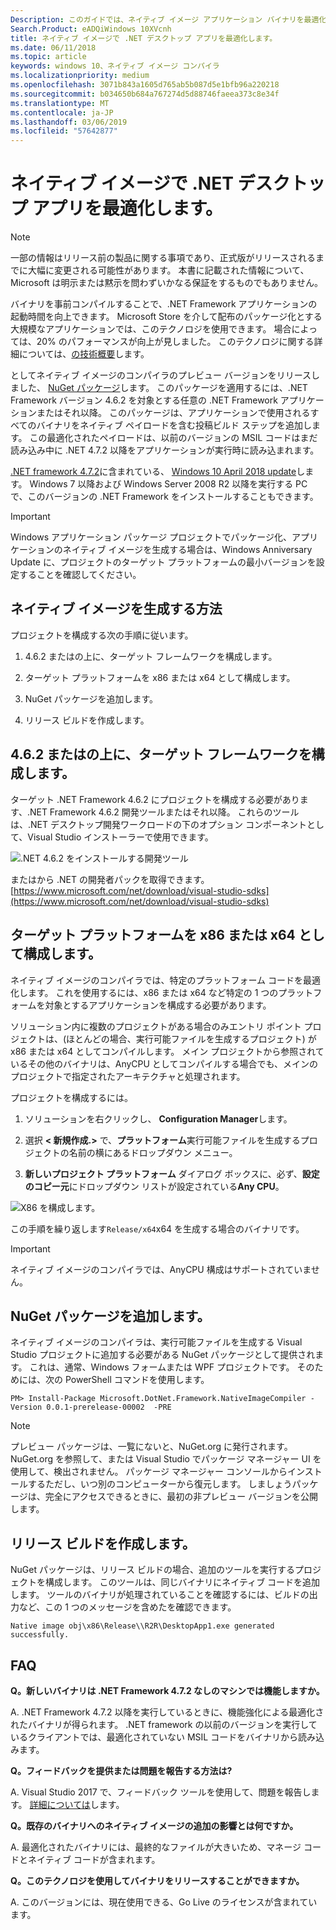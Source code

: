 ```yaml
---
Description: このガイドでは、ネイティブ イメージ アプリケーション バイナリを最適化するために、Visual Studio ソリューションを構成する方法について説明します。
Search.Product: eADQiWindows 10XVcnh
title: ネイティブ イメージで .NET デスクトップ アプリを最適化します。
ms.date: 06/11/2018
ms.topic: article
keywords: windows 10、ネイティブ イメージ コンパイラ
ms.localizationpriority: medium
ms.openlocfilehash: 3071b843a1605d765ab5b087d5e1bfb96a220218
ms.sourcegitcommit: b034650b684a767274d5d88746faeea373c8e34f
ms.translationtype: MT
ms.contentlocale: ja-JP
ms.lasthandoff: 03/06/2019
ms.locfileid: "57642877"
---
```

# <a name="optimize-your-net-desktop-apps-with-native-images"></a>ネイティブ イメージで .NET デスクトップ アプリを最適化します。

> [!NOTE]
> 一部の情報はリリース前の製品に関する事項であり、正式版がリリースされるまでに大幅に変更される可能性があります。 本書に記載された情報について、Microsoft は明示または黙示を問わずいかなる保証をするものでもありません。

バイナリを事前コンパイルすることで、.NET Framework アプリケーションの起動時間を向上できます。 Microsoft Store を介して配布のパッケージ化とする大規模なアプリケーションでは、このテクノロジを使用できます。 場合によっては、20% のパフォーマンスが向上が見しました。 このテクノロジに関する詳細については、[の技術概要](https://github.com/dotnet/coreclr/blob/master/Documentation/botr/readytorun-overview.md)します。

としてネイティブ イメージのコンパイラのプレビュー バージョンをリリースしました、 [NuGet パッケージ](https://www.nuget.org/packages/Microsoft.DotNet.Framework.NativeImageCompiler)します。 このパッケージを適用するには、.NET Framework バージョン 4.6.2 を対象とする任意の .NET Framework アプリケーションまたはそれ以降。 このパッケージは、アプリケーションで使用されるすべてのバイナリをネイティブ ペイロードを含む投稿ビルド ステップを追加します。 この最適化されたペイロードは、以前のバージョンの MSIL コードはまだ読み込み中に .NET 4.7.2 以降をアプリケーションが実行時に読み込まれます。

[.NET framework 4.7.2](https://blogs.msdn.microsoft.com/dotnet/2018/04/30/announcing-the-net-framework-4-7-2/)に含まれている、 [Windows 10 April 2018 update](https://blogs.windows.com/windowsexperience/2018/04/30/how-to-get-the-windows-10-april-2018-update/)します。 Windows 7 以降および Windows Server 2008 R2 以降を実行する PC で、このバージョンの .NET Framework をインストールすることもできます。

> [!IMPORTANT]
> Windows アプリケーション パッケージ プロジェクトでパッケージ化、アプリケーションのネイティブ イメージを生成する場合は、Windows Anniversary Update に、プロジェクトのターゲット プラットフォームの最小バージョンを設定することを確認してください。

## <a name="how-to-produce-native-images"></a>ネイティブ イメージを生成する方法

プロジェクトを構成する次の手順に従います。

1. 4.6.2 またはの上に、ターゲット フレームワークを構成します。

2. ターゲット プラットフォームを x86 または x64 として構成します。 

3. NuGet パッケージを追加します。

4. リリース ビルドを作成します。

## <a name="configure-the-target-framework-as-462-or-above"></a>4.6.2 またはの上に、ターゲット フレームワークを構成します。

ターゲット .NET Framework 4.6.2 にプロジェクトを構成する必要があります、.NET Framework 4.6.2 開発ツールまたはそれ以降。 これらのツールは、.NET デスクトップ開発ワークロードの下のオプション コンポーネントとして、Visual Studio インストーラーで使用できます。

![.NET 4.6.2 をインストールする開発ツール](images/desktop-to-uwp/install-4.6.2-devpack.png)

またはから .NET の開発者パックを取得できます。 [https://www.microsoft.com/net/download/visual-studio-sdks](https://www.microsoft.com/net/download/visual-studio-sdks)

## <a name="configure-the-target-platform-as-x86-or-x64"></a>ターゲット プラットフォームを x86 または x64 として構成します。

ネイティブ イメージのコンパイラでは、特定のプラットフォーム コードを最適化します。 これを使用するには、x86 または x64 など特定の 1 つのプラットフォームを対象とするアプリケーションを構成する必要があります。

ソリューション内に複数のプロジェクトがある場合のみエントリ ポイント プロジェクトは、(ほとんどの場合、実行可能ファイルを生成するプロジェクト) が x86 または x64 としてコンパイルします。 メイン プロジェクトから参照されているその他のバイナリは、AnyCPU としてコンパイルする場合でも、メインのプロジェクトで指定されたアーキテクチャと処理されます。

プロジェクトを構成するには。

1. ソリューションを右クリックし、 **Configuration Manager**します。

2. 選択 **< 新規作成.>** で、**プラットフォーム**実行可能ファイルを生成するプロジェクトの名前の横にあるドロップダウン メニュー。

3. **新しいプロジェクト プラットフォーム** ダイアログ ボックスに、必ず、**設定のコピー元**にドロップダウン リストが設定されている**Any CPU**。

![X86 を構成します。](images/desktop-to-uwp/configure-x86.png)

この手順を繰り返します`Release/x64`x64 を生成する場合のバイナリです。

>[!IMPORTANT]
> ネイティブ イメージのコンパイラでは、AnyCPU 構成はサポートされていません。

## <a name="add-the-nuget-packages"></a>NuGet パッケージを追加します。

ネイティブ イメージのコンパイラは、実行可能ファイルを生成する Visual Studio プロジェクトに追加する必要がある NuGet パッケージとして提供されます。 これは、通常、Windows フォームまたは WPF プロジェクトです。 そのためには、次の PowerShell コマンドを使用します。

```PS
PM> Install-Package Microsoft.DotNet.Framework.NativeImageCompiler -Version 0.0.1-prerelease-00002  -PRE
```

> [!NOTE]
> プレビュー パッケージは、一覧にないと、NuGet.org に発行されます。 NuGet.org を参照して、または Visual Studio でパッケージ マネージャー UI を使用して、検出されません。 パッケージ マネージャー コンソールからインストールするただし、いつ別のコンピューターから復元します。 しましょうパッケージは、完全にアクセスできるときに、最初の非プレビュー バージョンを公開します。

## <a name="create-a-release-build"></a>リリース ビルドを作成します。

NuGet パッケージは、リリース ビルドの場合、追加のツールを実行するプロジェクトを構成します。 このツールは、同じバイナリにネイティブ コードを追加します。
ツールのバイナリが処理されていることを確認するには、ビルドの出力など、この 1 つのメッセージを含めたを確認できます。

```
Native image obj\x86\Release\\R2R\DesktopApp1.exe generated successfully.
```

## <a name="faq"></a>FAQ

**Q。新しいバイナリは .NET Framework 4.7.2 なしのマシンでは機能しますか。**

A. .NET Framework 4.7.2 以降を実行しているときに、機能強化による最適化されたバイナリが得られます。 .NET framework の以前のバージョンを実行しているクライアントでは、最適化されていない MSIL コードをバイナリから読み込みます。

**Q。フィードバックを提供または問題を報告する方法は?**

A. Visual Studio 2017 で、フィードバック ツールを使用して、問題を報告します。 [詳細については](https://docs.microsoft.com/visualstudio/ide/how-to-report-a-problem-with-visual-studio-2017)します。

**Q。既存のバイナリへのネイティブ イメージの追加の影響とは何ですか。**

A. 最適化されたバイナリには、最終的なファイルが大きいため、マネージ コードとネイティブ コードが含まれます。

**Q。このテクノロジを使用してバイナリをリリースすることができますか。**

A. このバージョンには、現在使用できる、Go Live のライセンスが含まれています。

